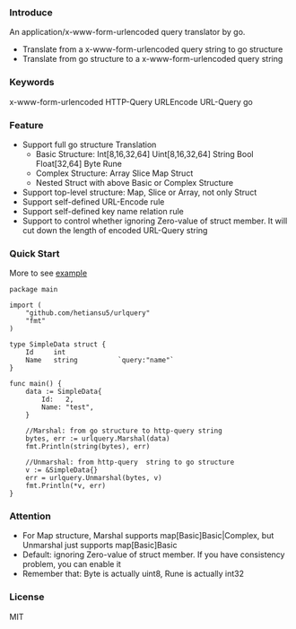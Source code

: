 ### Introduce
An application/x-www-form-urlencoded query translator by go.

- Translate from a x-www-form-urlencoded query string to go structure
- Translate from go structure to a x-www-form-urlencoded query string

### Keywords
x-www-form-urlencoded HTTP-Query URLEncode URL-Query go

### Feature
- Support full go structure Translation
    - Basic Structure: Int[8,16,32,64] Uint[8,16,32,64] String Bool Float[32,64] Byte Rune
    - Complex Structure: Array Slice Map Struct
    - Nested Struct with above Basic or Complex Structure
- Support top-level structure: Map, Slice or Array, not only Struct
- Support self-defined URL-Encode rule
- Support self-defined key name relation rule
- Support to control whether ignoring Zero-value of struct member. It will cut down the length of encoded URL-Query string


### Quick Start
More to see [example](example/withoption.go)

```golang
package main

import (
	"github.com/hetiansu5/urlquery"
	"fmt"
)

type SimpleData struct {
	Id     int
	Name   string          `query:"name"`
}

func main() {
	data := SimpleData{
		Id:   2,
		Name: "test",
	}

	//Marshal: from go structure to http-query string
	bytes, err := urlquery.Marshal(data)
	fmt.Println(string(bytes), err)

	//Unmarshal: from http-query  string to go structure
	v := &SimpleData{}
	err = urlquery.Unmarshal(bytes, v)
	fmt.Println(*v, err)
}
```


### Attention
- For Map structure, Marshal supports map[Basic]Basic|Complex, but Unmarshal just supports map[Basic]Basic
- Default: ignoring Zero-value of struct member. If you have consistency problem, you can enable it
- Remember that: Byte is actually uint8, Rune is actually int32


### License
MIT